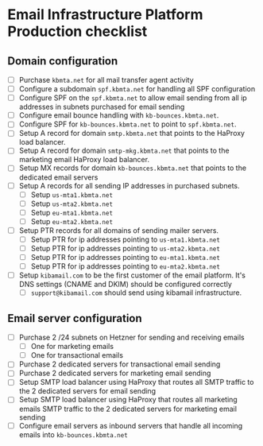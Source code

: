 # Email Infrastructure Platform Production checklist

## Domain configuration

- [ ] Purchase `kbmta.net` for all mail transfer agent activity
- [ ] Configure a subdomain `spf.kbmta.net` for handling all SPF configuration
- [ ] Configure SPF on the `spf.kbmta.net` to allow email sending from all ip addresses in subnets purchased for email sending
- [ ] Configure email bounce handling with `kb-bounces.kbmta.net`.
- [ ] Configure SPF for `kb-bounces.kbmta.net` to point to `spf.kbmta.net`.
- [ ] Setup A record for domain `smtp.kbmta.net` that points to the HaProxy load balancer.
- [ ] Setup A record for domain `smtp-mkg.kbmta.net` that points to the marketing email HaProxy load balancer.
- [ ] Setup MX records for domain `kb-bounces.kbmta.net` that points to the dedicated email servers
- [ ] Setup A records for all sending IP addresses in purchased subnets.
  - [ ] Setup `us-mta1.kbmta.net`
  - [ ] Setup `us-mta2.kbmta.net`
  - [ ] Setup `eu-mta1.kbmta.net`
  - [ ] Setup `eu-mta2.kbmta.net`
- [ ] Setup PTR records for all domains of sending mailer servers.
  - [ ] Setup PTR for ip addresses pointing to `us-mta1.kbmta.net`
  - [ ] Setup PTR for ip addresses pointing to `us-mta2.kbmta.net`
  - [ ] Setup PTR for ip addresses pointing to `eu-mta1.kbmta.net`
  - [ ] Setup PTR for ip addresses pointing to `eu-mta2.kbmta.net`
- [ ] Setup `kibamail.com` to be the first customer of the email platform. It's DNS settings (CNAME and DKIM) should be configured correctly
  - [ ] `support@kibamail.com` should send using kibamail infrastructure.

## Email server configuration

- [ ] Purchase 2 /24 subnets on Hetzner for sending and receiving emails
  - [ ] One for marketing emails
  - [ ] One for transactional emails
- [ ] Purchase 2 dedicated servers for transactional email sending
- [ ] Purchase 2 dedicated servers for marketing email sending
- [ ] Setup SMTP load balancer using HaProxy that routes all SMTP traffic to the 2 dedicated servers for email sending
- [ ] Setup SMTP load balancer using HaProxy that routes all marketing emails SMTP traffic to the 2 dedicated servers for marketing email sending
- [ ] Configure email servers as inbound servers that handle all incoming emails into `kb-bounces.kbmta.net`
